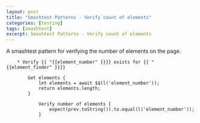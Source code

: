 ```yaml
---
layout: post
title: "Smashtest Patterns - Verify count of elements"
categories: [testing]
tags: [smashtest]
excerpt: Smashtest Patterns - Verify count of elements
---
```


A smashtest pattern for verifying the number of elements on the page.


```
    * Verify {{ "{{element_number" }}}} exists for {{ "{{element_finder" }}}}

        Get elements {
            let elements = await $$(l('element_number'));
            return elements.length;
        }

            Verify number of elements {
                expect(prev.toString()).to.equal(l('element_number'));
            }
```